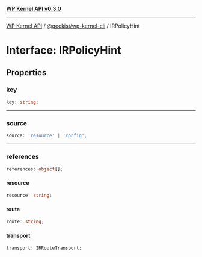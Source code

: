 [**WP Kernel API v0.3.0**](../../../README.md)

---

[WP Kernel API](../../../README.md) / [@geekist/wp-kernel-cli](../README.md) / IRPolicyHint

# Interface: IRPolicyHint

## Properties

### key

```ts
key: string;
```

---

### source

```ts
source: 'resource' | 'config';
```

---

### references

```ts
references: object[];
```

#### resource

```ts
resource: string;
```

#### route

```ts
route: string;
```

#### transport

```ts
transport: IRRouteTransport;
```
